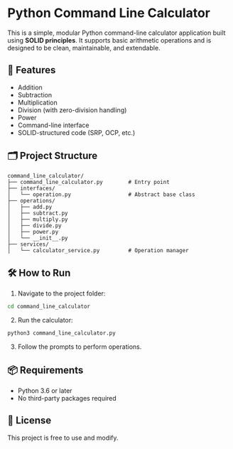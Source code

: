 # Python Command Line Calculator

This is a simple, modular Python command-line calculator application built using **SOLID principles**. It supports basic arithmetic operations and is designed to be clean, maintainable, and extendable.

## 🚀 Features

- Addition
- Subtraction
- Multiplication
- Division (with zero-division handling)
- Power
- Command-line interface
- SOLID-structured code (SRP, OCP, etc.)

## 🗂 Project Structure

```
command_line_calculator/
├── command_line_calculator.py        # Entry point
├── interfaces/
│   └── operation.py                  # Abstract base class
├── operations/
│   ├── add.py
│   ├── subtract.py
│   ├── multiply.py
│   ├── divide.py
│   ├── power.py
│   └── __init__.py
├── services/
│   └── calculator_service.py         # Operation manager
```

## 🛠 How to Run

1. Navigate to the project folder:

```bash
cd command_line_calculator
```

2. Run the calculator:

```bash
python3 command_line_calculator.py
```

3. Follow the prompts to perform operations.

## 📦 Requirements

- Python 3.6 or later
- No third-party packages required

## 📄 License

This project is free to use and modify.

